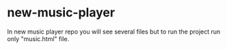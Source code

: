 # new-music-player

In new music player repo you will see several files but to run the project run only "music.html" file.
